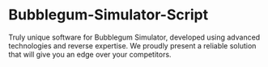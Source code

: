 # Bubblegum-Simulator-Script
Truly unique software for Bubblegum Simulator, developed using advanced technologies and reverse expertise. We proudly present a reliable solution that will give you an edge over your competitors.
